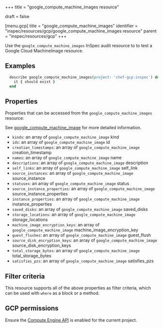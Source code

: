 +++
title = "google_compute_machine_images resource"

draft = false


[menu.gcp]
title = "google_compute_machine_images"
identifier = "inspec/resources/gcp/google_compute_machine_images resource"
parent = "inspec/resources/gcp"
+++

Use the `google_compute_machine_images` InSpec audit resource to to test a Google Cloud MachineImage resource.

## Examples

```ruby
  describe google_compute_machine_images(project: 'chef-gcp-inspec') do
    it { should exist }
  end
```

## Properties

Properties that can be accessed from the `google_compute_machine_images` resource:

See [google_compute_machine_image](google_compute_machine_image) for more detailed information.

  * `kinds`: an array of `google_compute_machine_image` kind
  * `ids`: an array of `google_compute_machine_image` id
  * `creation_timestamps`: an array of `google_compute_machine_image` creation_timestamp
  * `names`: an array of `google_compute_machine_image` name
  * `descriptions`: an array of `google_compute_machine_image` description
  * `self_links`: an array of `google_compute_machine_image` self_link
  * `source_instances`: an array of `google_compute_machine_image` source_instance
  * `statuses`: an array of `google_compute_machine_image` status
  * `source_instance_properties`: an array of `google_compute_machine_image` source_instance_properties
  * `instance_properties`: an array of `google_compute_machine_image` instance_properties
  * `saved_disks`: an array of `google_compute_machine_image` saved_disks
  * `storage_locations`: an array of `google_compute_machine_image` storage_locations
  * `machine_image_encryption_keys`: an array of `google_compute_machine_image` machine_image_encryption_key
  * `guest_flushes`: an array of `google_compute_machine_image` guest_flush
  * `source_disk_encryption_keys`: an array of `google_compute_machine_image` source_disk_encryption_keys
  * `total_storage_bytes`: an array of `google_compute_machine_image` total_storage_bytes
  * `satisfies_pzs`: an array of `google_compute_machine_image` satisfies_pzs

## Filter criteria

This resource supports all of the above properties as filter criteria, which can be used
with `where` as a block or a method.

## GCP permissions

Ensure the [Compute Engine API](https://console.cloud.google.com/apis/library/compute.googleapis.com/) is enabled for the current project.
